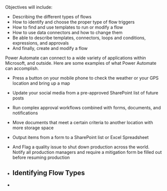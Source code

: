 Objectives will include:

 - Describing the different types of flows
 - How to identify and choose the proper type of flow triggers
 - How to find and use templates to run or modify a flow
 - How to use data connectors and how to change them
 - Be able to describe templates, connectors, loops and conditions, expressions, and approvals
 - And finally, create and modify a flow

Power Automate can connect to a wide variety of applications within Microsoft, and outside. Here are some examples of what Power Automate can accomplish.

 - Press a button on your mobile phone to check the weather or your GPS location and bring up a map
 - Update your social media from a pre-approved SharePoint list of future posts
 - Run complex approval workflows combined with forms, documents, and notifications
 - Move documents that meet a certain criteria to another location with more storage space
 - Output items from a form to a SharePoint list or Excel Spreadsheet
 - And Flag a quality issue to shut down production across the world. Notify all production managers and require a mitigation form be filled out before resuming production

 - ## Identifying Flow Types
 - 
